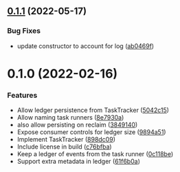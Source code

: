 ## [0.1.1](https://github.com/ededejr/task-tracker/compare/0.1.0...0.1.1) (2022-05-17)

### Bug Fixes

- update constructor to account for log ([ab0469f](https://github.com/ededejr/task-tracker/commit/ab0469f0c08ee449e2ac9821c8aef2d00be20c8c))

# 0.1.0 (2022-02-16)

### Features

- Allow ledger persistence from TaskTracker ([5042c15](https://github.com/ededejr/${npm_package_name}/commit/5042c153ff91ac244c071d34e05d24e153472888))
- Allow naming task runners ([8e7930a](https://github.com/ededejr/${npm_package_name}/commit/8e7930af6382f838e0eecaa602ae75f2089b0776))
- also allow persisting on reclaim ([3849140](https://github.com/ededejr/${npm_package_name}/commit/3849140779b459d66b42a1b45d25121f6e972f19))
- Expose consumer controls for ledger size ([9894a51](https://github.com/ededejr/${npm_package_name}/commit/9894a51771815fedd1fe88fffc9a6f3beee2b8fc))
- Implement TaskTracker ([898dc09](https://github.com/ededejr/${npm_package_name}/commit/898dc09eb315e9dc141818ea2b53f06924258f15))
- Include license in build ([c76bfba](https://github.com/ededejr/${npm_package_name}/commit/c76bfba3ebfc2f7cc4211037d43fb3fddf19290d))
- Keep a ledger of events from the task runner ([0c118be](https://github.com/ededejr/${npm_package_name}/commit/0c118be35b48950bcebe262aa878f0673d4adadc))
- Support extra metadata in ledger ([61f6b0a](https://github.com/ededejr/${npm_package_name}/commit/61f6b0a47b40cb875cd0373ebd8be4a5eae6c497))
